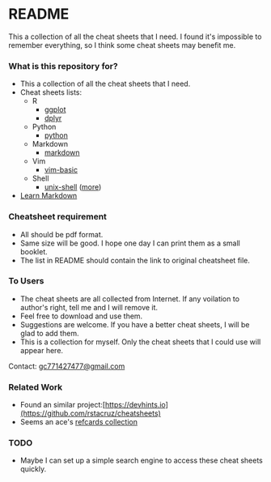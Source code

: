 # README #

This a collection of all the cheat sheets that I need.
I found it's impossible to remember everything, so I think some cheat sheets may benefit me.

### What is this repository for? ###

* This a collection of all the cheat sheets that I need.
* Cheat sheets lists:
    * R
        * [ggplot](https://www.rstudio.com/resources/cheatsheets/)
        * [dplyr](https://www.rstudio.com/resources/cheatsheets/)
    * Python
        * [python](https://github.com/nblock/pdb-cheatsheet/releases)
    * Markdown
        * [markdown](https://guides.github.com/pdfs/markdown-cheatsheet-online.pdf)
    * Vim
        * [vim-basic](https://michaelgoerz.net/refcards/vimqrc.pdf)
    * Shell
        * [unix-shell](https://steve-parker.org/sh/cheatsheet.pdf)  \([more](http://www.cheat-sheets.org/)\)
* [Learn Markdown](https://bitbucket.org/tutorials/markdowndemo)

### Cheatsheet requirement ###
* All should be pdf format.
* Same size will be good. I hope one day I can print them as a small booklet.
* The list in README should contain the link to original cheatsheet file.

### To Users ###

* The cheat sheets are all collected from Internet. If any voilation to author's right, tell me and I will remove it.
* Feel free to download and use them.
* Suggestions are welcome. If you have a better cheat sheets, I will be glad to add them.
* This is a collection for myself. Only the cheat sheets that I could use will appear here.

Contact: gc771427477@gmail.com

### Related Work ###
* Found an similar project:[https://devhints.io](https://github.com/rstacruz/cheatsheets)
* Seems an ace's [refcards collection](https://michaelgoerz.net/refcards/)

### TODO ###
* Maybe I can set up a simple search engine to access these cheat sheets quickly.
